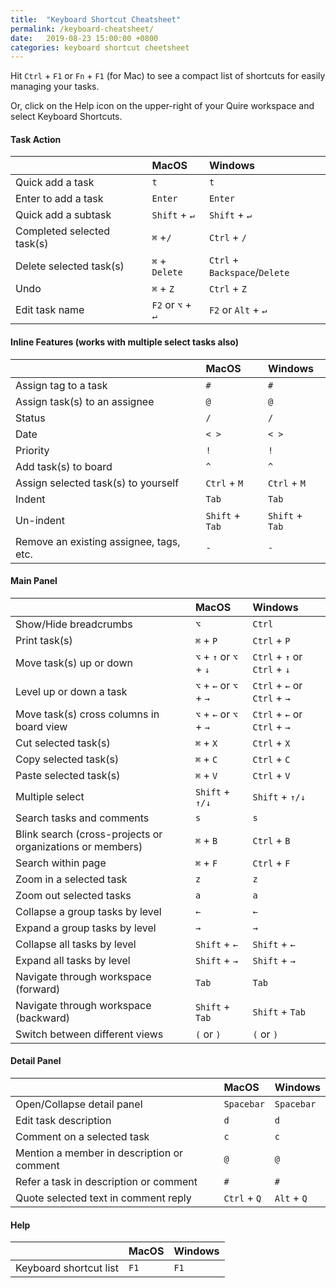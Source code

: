 ```yaml
---
title:  "Keyboard Shortcut Cheatsheet"
permalink: /keyboard-cheatsheet/
date:   2019-08-23 15:00:00 +0800
categories: keyboard shortcut cheetsheet
---
```

Hit `Ctrl` + `F1` or `Fn` + `F1` (for Mac) to see a compact list of shortcuts for easily managing your tasks.

Or, click on the Help icon on the upper-right of your Quire workspace and select Keyboard Shortcuts.


#### Task Action

|    | MacOS   | Windows |
| :------ |:-----| :-----|
| Quick add a task | `t` | `t`|
| Enter to add a task | `Enter` | `Enter` |
| Quick add a subtask | `Shift` + `↵`  |  `Shift` + `↵`|
| Completed selected task(s) | `⌘` +`/` |  `Ctrl` + `/` |
| Delete selected task(s) | `⌘` + `Delete` | `Ctrl` + `Backspace`/`Delete`  |
| Undo | `⌘` + `Z` | `Ctrl` + `Z`  | 
| Edit task name | `F2` or `⌥` + `↵` | `F2` or `Alt` + `↵` |

#### Inline Features (works with multiple select tasks also)

||MacOS|Windows|
|:------ |:-----| :-----|
|Assign tag to a task | `#` | `#` |
| Assign task(s) to an assignee | `@` | `@` |
| Status | `/` | `/` |
| Date | `< >` | `< >` |
| Priority | `!` | `!` |
| Add task(s) to board | `^` | `^` |
| Assign selected task(s) to yourself | `Ctrl` + `M` | `Ctrl` + `M` |
| Indent | `Tab` | `Tab`|
| Un-indent | `Shift` + `Tab` | `Shift` + `Tab` |
| Remove an existing assignee, tags, etc. | `-` | `-` |

#### Main Panel

|    | MacOS   | Windows |
| :------ |:-----| :-----|
| Show/Hide breadcrumbs | `⌥` |  `Ctrl`|
| Print task(s) | `⌘` + `P` |  `Ctrl` + `P`|
| Move task(s) up or down | `⌥` + `↑` or `⌥` + `↓` | `Ctrl` + `↑` or `Ctrl` + `↓` |
| Level up or down a task | `⌥` + `←` or `⌥` + `→` | `Ctrl` + `←` or `Ctrl` + `→` |
| Move task(s) cross columns in board view | `⌥` + `←` or `⌥` + `→` | `Ctrl` + `←` or `Ctrl` + `→` |
| Cut selected task(s) | `⌘` + `X` | `Ctrl` + `X` |
| Copy selected task(s) | `⌘` + `C` | `Ctrl` + `C` |
| Paste selected task(s) | `⌘` + `V` | `Ctrl` + `V` |
| Multiple select | `Shift` + `↑/↓` | `Shift` + `↑/↓` |
| Search tasks and comments | `s` | `s` |
| Blink search (cross-projects or organizations or members) | `⌘` + `B` | `Ctrl` + `B` |
| Search within page | `⌘` + `F` | `Ctrl` + `F` |
| Zoom in a selected task | `z` | `z` |
| Zoom out selected tasks | `a` | `a` |
| Collapse a group tasks by level | `←` | `←` |
| Expand a group tasks by level | `→` | `→` |
| Collapse all tasks by level | `Shift` + `←` | `Shift` + `←` |
| Expand all tasks by level | `Shift` + `→` | `Shift` + `→` |
| Navigate through workspace (forward) | `Tab` | `Tab` |
| Navigate through workspace (backward) | `Shift` + `Tab` | `Shift` + `Tab` |
| Switch between different views | `(` or `)` |  `(` or `)`  |


#### Detail Panel

|    | MacOS   | Windows |
| :------|:-----| :-----|
| Open/Collapse detail panel | `Spacebar` | `Spacebar` |
| Edit task description | `d` | `d` |
| Comment on a selected task | `c` | `c` |
| Mention a member in description or comment | `@` | `@` |
| Refer a task in description or comment | `#` | `#` |
| Quote selected text in comment reply | `Ctrl` + `Q` | `Alt` + `Q` |

#### Help

|    | MacOS   | Windows |
| :------ |:-----| :-----|
| Keyboard shortcut list | `F1` | `F1` |